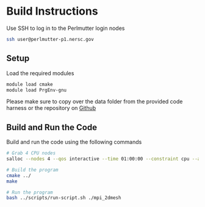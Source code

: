 # Build Instructions

Use SSH to log in to the Perlmutter login nodes

```bash
ssh user@perlmutter-p1.nersc.gov
```

## Setup

Load the required modules

```bash
module load cmake
module load PrgEnv-gnu
```

Please make sure to copy over the data folder from the provided code harness or the repository on [Github](https://github.com/SFSU-CSC746-Fall2021/mpi_2dmesh_harness_instructional.git)

## Build and Run the Code

Build and run the code using the following commands

```bash
# Grab 4 CPU nodes
salloc --nodes 4 --qos interactive --time 01:00:00 --constraint cpu --account=m3930

# Build the program
cmake ../
make

# Run the program
bash ../scripts/run-script.sh ./mpi_2dmesh
```